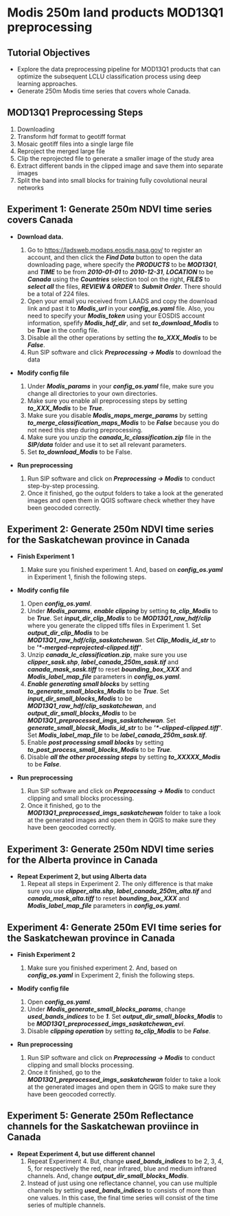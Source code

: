 # Modis 250m land products MOD13Q1 preprocessing

## Tutorial Objectives

* Explore the data preprocessing pipeline for MOD13Q1 products that can optimize the subsequent LCLU classification process using deep learning approaches. 
* Generate 250m Modis time series that covers whole Canada.  

## MOD13Q1 Preprocessing Steps

1. Downloading
1. Transform hdf format to geotiff format
1. Mosaic geotiff files into a single large file
1. Reproject the merged large file
1. Clip the reprojected file to generate a smaller image of the study area
1. Extract different bands in the clipped image and save them into separate images
1. Split the band into small blocks for training fully covolutional neural networks

## Experiment 1: Generate 250m NDVI time series covers Canada

* **Download data.** 
    1. Go to https://ladsweb.modaps.eosdis.nasa.gov/ to register an account, and then click the ***Find Data*** button to open the data downloading page, where specify the ***PRODUCTS*** to be ***MOD13Q1***, and ***TIME*** to be from ***2010-01-01*** to ***2010-12-31***, ***LOCATION*** to be ***Canada*** using the ***Countries*** selection tool on the right, ***FILES*** to ***select all*** the files, ***REVIEW & ORDER*** to ***Submit Order***. There should be a total of 224 files.  
    1. Open your email you received from LAADS and copy the download link and past it to ***Modis_url*** in your ***config_os.yaml*** file. Also, you need to specify your ***Modis_token*** using your EOSDIS account information, spefify ***Modis_hdf_dir***, and set ***to_download_Modis*** to be ***True*** in the config file. 
    1. Disable all the other operations by setting the ***to_XXX_Modis*** to be ***False***.
    1. Run SIP software and click ***Preprocessing -> Modis*** to download the data

* **Modify config file**
    1. Under ***Modis_params*** in your ***config_os.yaml*** file, make sure you change all directories to your own directories. 
    1. Make sure you enable all preprocessing steps by setting ***to_XXX_Modis*** to be ***True***. 
    1. Make sure you disable ***Modis_maps_merge_params*** by setting ***to_merge_classification_maps_Modis*** to be ***False*** because you do not need this step during preprocessing. 
    1. Make sure you unzip the ***canada_lc_classification.zip*** file in the ***SIP/data*** folder and use it to set all relevant parameters.
    1. Set ***to_download_Modis*** to be False.

* **Run preprocessing**
    1. Run SIP software and click on ***Preprocessing -> Modis*** to conduct step-by-step processing. 
    1. Once it finished, go the output folders to take a look at the generated images and open them in QGIS software check whether they have been geocoded correctly. 

## Experiment 2: Generate 250m NDVI time series for the Saskatchewan province in Canada

* **Finish Experiment 1**
    1. Make sure you finished experiment 1. And, based on ***config_os.yaml*** in Experiment 1, finish the following steps. 

* **Modify config file** 
    1. Open ***config_os.yaml***.
    1. Under ***Modis_params***, ***enable clipping*** by setting ***to_clip_Modis*** to be ***True***. Set ***input_dir_clip_Modis*** to be ***MOD13Q1_raw_hdf/clip*** where you generate the clipped tiffs files in Experiment 1. Set ***output_dir_clip_Modis*** to be ***MOD13Q1_raw_hdf/clip_saskatchewan***. Set ***Clip_Modis_id_str*** to be ***'\*-merged-reprojected-clipped.tiff'***. 
    1. Unzip ***canada_lc_classification.zip***, make sure you use ***clipper_sask.shp***, ***label_canada_250m_sask.tif*** and ***canada_mask_sask.tiff*** to reset ***bounding_box_XXX*** and ***Modis_label_map_file*** parameters in ***config_os.yaml***. 
    1. ***Enable generating small blocks*** by setting ***to_generate_small_blocks_Modis*** to be ***True***. Set ***input_dir_small_blocks_Modis*** to be ***MOD13Q1_raw_hdf/clip_saskatchewan***, and ***output_dir_small_blocks_Modis*** to be ***MOD13Q1_preprocessed_imgs_saskatchewan***. Set ***generate_small_blocsk_Modis_id_str*** to be ***'\*-clipped-clipped.tiff'***. Set ***Modis_label_map_file*** to be ***label_canada_250m_sask.tif***. 
    1. Enable ***post processing small blocks*** by setting ***to_post_process_small_blocks_Modis*** to be ***True***. 
    1. Disable ***all the other processing steps*** by setting ***to_XXXXX_Modis*** to be ***False***. 

* **Run preprocessing**
    1. Run SIP software and click on ***Preprocessing -> Modis*** to conduct clipping and small blocks processing. 
    1. Once it finished, go to the ***MOD13Q1_preprocessed_imgs_saskatchewan*** folder to take a look at the generated images and open them in QGIS to make sure they have been geocoded correctly. 

## Experiment 3: Generate 250m NDVI time series for the Alberta province in Canada

* **Repeat Experiment 2, but using Alberta data**
    1. Repeat all steps in Experiment 2. The only difference is that make sure you use ***clipper_alta.shp***, ***label_canada_250m_alta.tif*** and ***canada_mask_alta.tiff*** to reset ***bounding_box_XXX*** and ***Modis_label_map_file*** parameters in ***config_os.yaml***. 
 

## Experiment 4: Generate 250m EVI time series for the Saskatchewan province in Canada

* **Finish Experiment 2**
    1. Make sure you finished experiment 2. And, based on ***config_os.yaml*** in Experiment 2, finish the following steps. 

* **Modify config file**
    1. Open ***config_os.yaml***.
    1. Under ***Modis_generate_small_blocks_params***, change ***used_bands_indices*** to be ***1***. Set ***output_dir_small_blocks_Modis*** to be ***MOD13Q1_preprocessed_imgs_saskatchewan_evi***. 
    1. Disable ***clipping operation*** by setting ***to_clip_Modis*** to be ***False***. 

* **Run preprocessing**
    1. Run SIP software and click on ***Preprocessing -> Modis*** to conduct clipping and small blocks processing. 
    1. Once it finished, go to the ***MOD13Q1_preprocessed_imgs_saskatchewan*** folder to take a look at the generated images and open them in QGIS to make sure they have been geocoded correctly.

## Experiment 5: Generate 250m Reflectance channels for the Saskatchewan proviince in Canada

* **Repeat Experiment 4, but use different channel**
    1. Repeat Experiment 4. But, change ***used_bands_indices*** to be 2, 3, 4, 5, for respectively the red, near infrared, blue and medium infrared channels. And, change ***output_dir_small_blocks_Modis***.  
    1. Instead of just using one reflectance channel, you can use multiple channels by setting ***used_bands_indices*** to consists of more than one values. In this case, the final time series will consist of the time series of multiple channels. 

 

 
